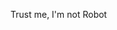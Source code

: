 Trust me, I'm not Robot

<!---
kurniaji-gunawan/skurniaji-gunawan is a ✨ special ✨ repository because its `README.md` (this file) appears on your GitHub profile.
You can click the Preview link to take a look at your changes.
--->
